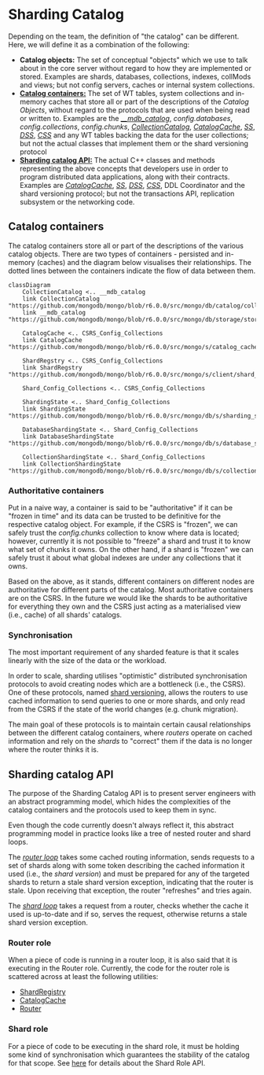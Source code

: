 # Sharding Catalog

Depending on the team, the definition of "the catalog" can be different. Here, we will define it as a combination of the following:

- **Catalog objects:** The set of conceptual "objects" which we use to talk about in the core server without regard to how they are implemented or stored. Examples are shards, databases, collections, indexes, collMods and views; but not config servers, caches or internal system collections.
- [**Catalog containers:**](#catalog-containers) The set of WT tables, system collections and in-memory caches that store all or part of the descriptions of the _Catalog Objects_, without regard to the protocols that are used when being read or written to. Examples are the [_\_\_mdb_catalog_](https://github.com/mongodb/mongo/blob/r6.0.0/src/mongo/db/storage/storage_engine_impl.cpp#L75), _config.databases_, _config.collections_, _config.chunks_, [_CollectionCatalog_](https://github.com/mongodb/mongo/blob/r6.0.0/src/mongo/db/catalog/collection_catalog.h#L50), [_CatalogCache_](https://github.com/mongodb/mongo/blob/r6.0.0/src/mongo/s/catalog_cache.h#L134), [_SS_](https://github.com/mongodb/mongo/blob/r6.0.0/src/mongo/db/s/sharding_state.h#L51), [_DSS_](https://github.com/mongodb/mongo/blob/r6.0.0/src/mongo/db/s/database_sharding_state.h#L45), [_CSS_](https://github.com/mongodb/mongo/blob/r6.0.0/src/mongo/db/s/collection_sharding_state.h#L59) and any WT tables backing the data for the user collections; but not the actual classes that implement them or the shard versioning protocol
- [**Sharding catalog API:**](#sharding-catalog-api) The actual C++ classes and methods representing the above concepts that developers use in order to program distributed data applications, along with their contracts. Examples are [_CatalogCache_](https://github.com/mongodb/mongo/blob/r6.0.0/src/mongo/s/catalog_cache.h#L134), [_SS_](https://github.com/mongodb/mongo/blob/r6.0.0/src/mongo/db/s/sharding_state.h#L51), [_DSS_](https://github.com/mongodb/mongo/blob/r6.0.0/src/mongo/db/s/database_sharding_state.h#L45), [_CSS_](https://github.com/mongodb/mongo/blob/r6.0.0/src/mongo/db/s/collection_sharding_state.h#L59), DDL Coordinator and the shard versioning protocol; but not the transactions API, replication subsystem or the networking code.

## Catalog containers

The catalog containers store all or part of the descriptions of the various catalog objects. There are two types of containers - persisted and in-memory (caches) and the diagram below visualises their relationships. The dotted lines between the containers indicate the flow of data between them.

```mermaid
classDiagram
    CollectionCatalog <.. __mdb_catalog
    link CollectionCatalog "https://github.com/mongodb/mongo/blob/r6.0.0/src/mongo/db/catalog/collection_catalog.h#L50"
    link __mdb_catalog "https://github.com/mongodb/mongo/blob/r6.0.0/src/mongo/db/storage/storage_engine_impl.cpp#L75"

    CatalogCache <.. CSRS_Config_Collections
    link CatalogCache "https://github.com/mongodb/mongo/blob/r6.0.0/src/mongo/s/catalog_cache.h#L134"

    ShardRegstry <.. CSRS_Config_Collections
    link ShardRegstry "https://github.com/mongodb/mongo/blob/r6.0.0/src/mongo/s/client/shard_registry.h#L164"

    Shard_Config_Collections <.. CSRS_Config_Collections

    ShardingState <.. Shard_Config_Collections
    link ShardingState "https://github.com/mongodb/mongo/blob/r6.0.0/src/mongo/db/s/sharding_state.h#L51"

    DatabaseShardingState <.. Shard_Config_Collections
    link DatabaseShardingState "https://github.com/mongodb/mongo/blob/r6.0.0/src/mongo/db/s/database_sharding_state.h#L45"

    CollectionShardingState <.. Shard_Config_Collections
    link CollectionShardingState "https://github.com/mongodb/mongo/blob/r6.0.0/src/mongo/db/s/collection_sharding_state.h#L59"
```

### Authoritative containers

Put in a naive way, a container is said to be "authoritative" if it can be "frozen in time" and its data can be trusted to be definitive for the respective catalog object. For example, if the CSRS is "frozen", we can safely trust the _config.chunks_ collection to know where data is located; however, currently it is not possible to "freeze" a shard and trust it to know what set of chunks it owns. On the other hand, if a shard is "frozen" we can safely trust it about what global indexes are under any collections that it owns.

Based on the above, as it stands, different containers on different nodes are authoritative for different parts of the catalog. Most authoritative containers are on the CSRS. In the future we would like the shards to be authoritative for everything they own and the CSRS just acting as a materialised view (i.e., cache) of all shards' catalogs.

### Synchronisation

The most important requirement of any sharded feature is that it scales linearly with the size of the data or the workload.

In order to scale, sharding utilises "optimistic" distributed synchronisation protocols to avoid creating nodes which are a bottleneck (i.e., the CSRS). One of these protocols, named [shard versioning](../versioning_protocol/README_versioning_protocols.md), allows the routers to use cached information to send queries to one or more shards, and only read from the CSRS if the state of the world changes (e.g. chunk migration).

The main goal of these protocols is to maintain certain causal relationships between the different catalog containers, where _routers_ operate on cached information and rely on the _shards_ to "correct" them if the data is no longer where the router thinks it is.

## Sharding catalog API

The purpose of the Sharding Catalog API is to present server engineers with an abstract programming model, which hides the complexities of the catalog containers and the protocols used to keep them in sync.

Even though the code currently doesn't always reflect it, this abstract programming model in practice looks like a tree of nested router and shard loops.

The [_router loop_](#router-role) takes some cached routing information, sends requests to a set of shards along with some token describing the cached information it used (i.e., the _shard version_) and must be prepared for any of the targeted shards to return a stale shard version exception, indicating that the router is stale. Upon receiving that exception, the router "refreshes" and tries again.

The [_shard loop_](#shard-role) takes a request from a router, checks whether the cache it used is up-to-date and if so, serves the request, otherwise returns a stale shard version exception.

### Router role

When a piece of code is running in a router loop, it is also said that it is executing in the Router role. Currently, the code for the router role is scattered across at least the following utilities:

- [ShardRegistry](https://github.com/mongodb/mongo/blob/r6.0.0/src/mongo/s/client/shard_registry.h#L164)
- [CatalogCache](https://github.com/mongodb/mongo/blob/r6.0.0/src/mongo/s/catalog_cache.h#L134)
- [Router](https://github.com/mongodb/mongo/blob/r6.0.0/src/mongo/s/router.h#L41)

### Shard role

For a piece of code to be executing in the shard role, it must be holding some kind of synchronisation which guarantees the stability of the catalog for that scope. See [here](https://github.com/mongodb/mongo/blob/master/src/mongo/db/README_shard_role_api.md) for details about the Shard Role API.
